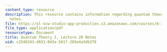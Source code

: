 ```yaml
---
content_type: resource
description: This resource contains information regarding quantum theory I, lecture
  notes.
file: https://ol-ocw-studio-app-production.s3.amazonaws.com/courses/8-321-quantum-theory-i-fall-2017/c2546343d031043e561f285e4a3db378_MIT8_321F17_lec20.pdf
file_type: application/pdf
resourcetype: Document
title: Quantum Theory I, Lecture 20 Notes
uid: c2546343-d031-043e-561f-285e4a3db378
---
```

